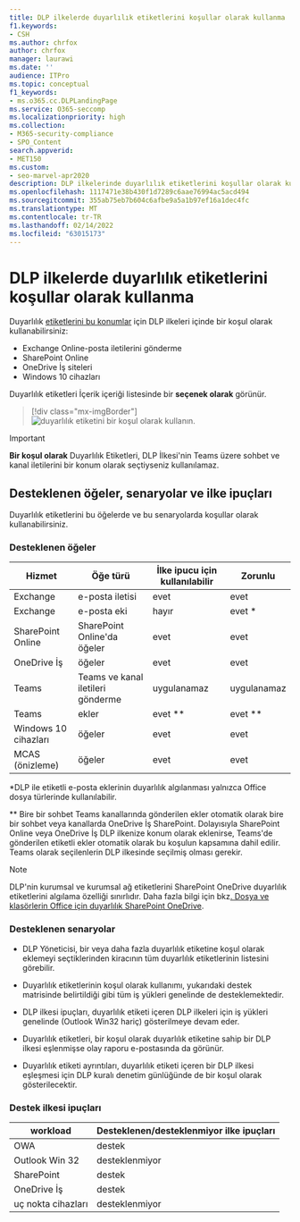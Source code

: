 ```yaml
---
title: DLP ilkelerde duyarlılık etiketlerini koşullar olarak kullanma
f1.keywords:
- CSH
ms.author: chrfox
author: chrfox
manager: laurawi
ms.date: ''
audience: ITPro
ms.topic: conceptual
f1_keywords:
- ms.o365.cc.DLPLandingPage
ms.service: O365-seccomp
ms.localizationpriority: high
ms.collection:
- M365-security-compliance
- SPO_Content
search.appverid:
- MET150
ms.custom:
- seo-marvel-apr2020
description: DLP ilkelerinde duyarlılık etiketlerini koşullar olarak kullanabileceğiniz hizmetler ve öğe türleri hakkında bilgi
ms.openlocfilehash: 1117471e38b430f1d7289c6aae76994ac5acd494
ms.sourcegitcommit: 355ab75eb7b604c6afbe9a5a1b97ef16a1dec4fc
ms.translationtype: MT
ms.contentlocale: tr-TR
ms.lasthandoff: 02/14/2022
ms.locfileid: "63015173"
---
```

# <a name="use-sensitivity-labels-as-conditions-in-dlp-policies"></a>DLP ilkelerde duyarlılık etiketlerini koşullar olarak kullanma

Duyarlılık [etiketlerini bu konumlar](sensitivity-labels.md) için DLP ilkeleri içinde bir koşul olarak kullanabilirsiniz:

- Exchange Online-posta iletilerini gönderme
- SharePoint Online
- OneDrive İş siteleri
- Windows 10 cihazları

Duyarlılık etiketleri İçerik içeriği listesinde bir **seçenek olarak** görünür.

> [!div class="mx-imgBorder"]
> ![duyarlılık etiketini bir koşul olarak kullanın.](../media/dlp-sensitivity-label-as-a-condition.png)

> [!IMPORTANT]
> **Bir koşul olarak** Duyarlılık Etiketleri, DLP İlkesi'nin Teams üzere sohbet  ve kanal iletilerini bir konum olarak seçtiyseniz kullanılamaz.


## <a name="supported-items-scenarios-and-policy-tips"></a>Desteklenen öğeler, senaryolar ve ilke ipuçları

Duyarlılık etiketlerini bu öğelerde ve bu senaryolarda koşullar olarak kullanabilirsiniz.

### <a name="supported-items"></a>Desteklenen öğeler

|Hizmet  |Öğe türü  |İlke ipucu için kullanılabilir  |Zorunlu  |
|---------|---------|---------|---------|
|Exchange    |e-posta iletisi         |evet         |evet         |
|Exchange    |e-posta eki         |hayır         |evet *         |
|SharePoint Online     |SharePoint Online'da öğeler         |evet         |evet         |
|OneDrive İş     |öğeler         |evet         |evet         |
|Teams     |Teams ve kanal iletileri gönderme         |uygulanamaz         |uygulanamaz         |
|Teams     |ekler         |evet **         |evet **         |
|Windows 10 cihazları     |öğeler         |evet         |evet         |
|MCAS (önizleme) |öğeler         |evet         |evet         |

\*DLP ile etiketli e-posta eklerinin duyarlılık algılanması yalnızca Office dosya türlerinde kullanılabilir.

\** Bire bir sohbet Teams kanallarında gönderilen ekler otomatik olarak bire bir sohbet veya kanallarda OneDrive İş SharePoint. Dolayısıyla SharePoint Online veya OneDrive İş DLP ilkenize konum olarak eklenirse, Teams'de gönderilen etiketli ekler otomatik olarak bu koşulun kapsamına dahil edilir. Teams olarak seçilenlerin DLP ilkesinde seçilmiş olması gerekir.

> [!NOTE]
> DLP'nin kurumsal ve kurumsal ağ etiketlerini SharePoint OneDrive duyarlılık etiketlerini algılama özelliği sınırlıdır. Daha fazla bilgi için bkz[. Dosya ve klasörlerin Office için duyarlılık SharePoint OneDrive](sensitivity-labels-sharepoint-onedrive-files.md#limitations).

### <a name="supported-scenarios"></a>Desteklenen senaryolar

- DLP Yöneticisi, bir veya daha fazla duyarlılık etiketine koşul olarak eklemeyi seçtiklerinden kiracının tüm duyarlılık etiketlerinin listesini görebilir.

- Duyarlılık etiketlerinin koşul olarak kullanımı, yukarıdaki destek matrisinde belirtildiği gibi tüm iş yükleri genelinde de desteklemektedir.

- DLP ilkesi ipuçları, duyarlılık etiketi içeren DLP ilkeleri için iş yükleri genelinde (Outlook Win32 hariç) gösterilmeye devam eder.

- Duyarlılık etiketleri, bir koşul olarak duyarlılık etiketine sahip bir DLP ilkesi eşlenmişse olay raporu e-postasında da görünür.

- Duyarlılık etiketi ayrıntıları, duyarlılık etiketi içeren bir DLP ilkesi eşleşmesi için DLP kuralı denetim günlüğünde de bir koşul olarak gösterilecektir.


### <a name="support-policy-tips"></a>Destek ilkesi ipuçları


|workload  |Desteklenen/desteklenmiyor ilke ipuçları  |
|---------|---------|
|OWA |    destek     |
|Outlook Win 32    |  desteklenmiyor       |
|SharePoint   |   destek      |
|OneDrive İş    |    destek     |
|uç nokta cihazları   |  desteklenmiyor       |
